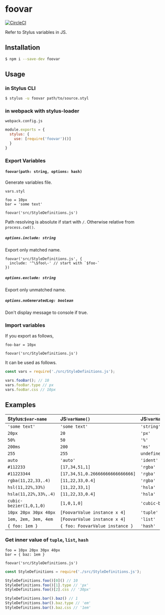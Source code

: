 # foovar

[![CircleCI](https://circleci.com/gh/all-user/foovar/tree/master.svg?style=svg)](https://circleci.com/gh/all-user/foovar/tree/master)

Refer to Stylus variables in JS.

## Installation

```bash
$ npm i --save-dev foovar
```

## Usage

### in Stylus CLI

```bash
$ stylus -u foovar path/to/source.styl
```

### in webpack with stylus-loader

`webpack.config.js`
```javascript
module.exports = {
  stylus: {
    use: [require('foovar')()]
  }
}
```

### Export Variables

#### `foovar(path: string, options: hash)`

Generate variables file.

`vars.styl`
```stylus
foo = 10px
bar = 'some text'

foovar('src/StyleDefinitions.js')
```

Path resolving is absolute if start with `/`. Otherwise relative from `process.cwd()`.

##### `options.include: string`
Export only matched name.
```stylus
foovar('src/StyleDefinitions.js', {
  include: '^\$foo\-' // start with `$foo-`
})
```

##### `options.exclude: string`
Export only unmatched name.

##### `options.noGeneratedLog: boolean`
Don't display message to console if true.

### Import variables
If you export as follows,
```stylus
foo-bar = 10px

foovar('src/StyleDefinitions.js')
```
It can be used as follows.
```javascript
const vars = require('./src/StyleDefinitions.js');

vars.fooBar(); // 10
vars.fooBar.type // px
vars.fooBar.css // 10px
```

## Examples

|Stylus:`$var-name`| JS:`varName()`| JS:`varName.type`| JS:`varName.css`|
|:----|:---------|:------------|:-----------|
|`'some text'`|`'some text'`|`'string'`|`'some text'`|
|`20px`|`20`|`'px'`|`'20px'`|
|`50%`|`50`|`'%'`|`'50%'`|
|`200ms`|`200`|`'ms'`|`'200ms'`|
|`255`|`255`|`undefined`|`'255'`|
|`auto`|`'auto'`|`'ident'`|`'auto'`|
|`#112233`|`[17,34,51,1]`|`'rgba'`|`'#112233'`|
|`#11223344`|`[17,34,51,0.26666666666666666]`|`'rgba'`|`'#11223344'`|
|`rgba(11,22,33,.4)`|`[11,22,33,0.4]`|`'rgba'`|`'rgba(11,22,33,0.4)'`|
|`hsl(11,22%,33%)`|`[11,22,33,1]`|`'hsla'`|`'hsla(11,22%,33%,1)'`|
|`hsla(11,22%,33%,.4)`|`[11,22,33,0.4]`|`'hsla'`|`'hsla(11,22%,33%,0.4)'`|
|`cubic-bezier(1,0,1,0)`|`[1,0,1,0]`|`'cubic-bezier'`|`'cubic-bezier(1,0,1,0)'`|
|`10px 20px 30px 40px`|`[FoovarValue instance x 4]`|`'tuple'`|`undefined`|
|`1em, 2em, 3em, 4em`|`[FoovarValue instance x 4]`|`'list'`|`undefined`|
|`{ foo: 1em }`|`{ foo: FoovarValue instance }`|`'hash'`|`undefined`|

### Get inner value of `tuple`, `list`, `hash`

```stylus
foo = 10px 20px 30px 40px
bar = { baz: 1em }

foovar('src/StyleDefinitions.js')
```

```javascript
const StyleDefinitions = require('./src/StyleDefinitions.js');

StyleDefinitions.foo()[0]() // 10
StyleDefinitions.foo()[1].type // 'px'
StyleDefinitions.foo()[2].css // '30px'

StyleDefinitions.bar().baz() // 1
StyleDefinitions.bar().baz.type // 'em'
StyleDefinitions.bar().baz.css // '1em'
```
